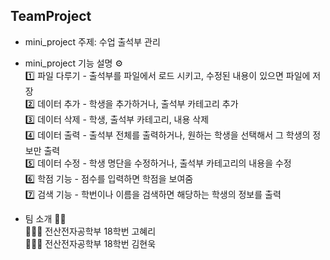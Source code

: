 ## TeamProject

- mini_project 주제: 수업 출석부 관리


- mini_project 기능 설명 ⚙️  
    1️⃣ 파일 다루기 - 출석부를 파일에서 로드 시키고, 수정된 내용이   있으면 파일에 저장  
    2️⃣ 데이터 추가 - 학생을 추가하거나, 출석부 카테고리 추가  
    3️⃣ 데이터 삭제 - 학생, 출석부 카테고리, 내용 삭제  
    4️⃣ 데이터 출력 - 출석부 전체를 출력하거나, 원하는 학생을 선택해서 그 학생의 정보만 출력  
    5️⃣ 데이터 수정 - 학생 명단을 수정하거나, 출석부 카테고리의 내용을 수정  
    6️⃣ 학점 기능 - 점수를 입력하면 학점을 보여줌  
    7️⃣ 검색 기능 - 학번이나 이름을 검색하면 해당하는 학생의 정보를 출력


- 팀 소개 🙋‍♂️  
👩🏻‍💻 전산전자공학부 18학번 고혜리  
🧑🏻‍💻 전산전자공학부 18학번 김현욱  
